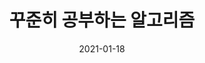 ---
title: 꾸준히 공부하는 알고리즘
description: https://github.com/i960107/algorithm
image : 
date: 2021-01-18
---